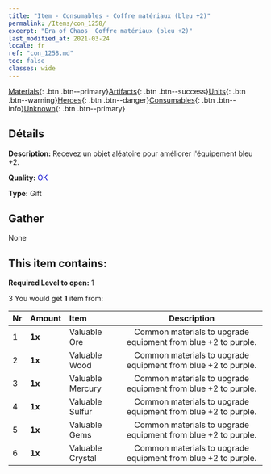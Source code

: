 ```yaml
---
title: "Item - Consumables - Coffre matériaux (bleu +2)"
permalink: /Items/con_1258/
excerpt: "Era of Chaos  Coffre matériaux (bleu +2)"
last_modified_at: 2021-03-24
locale: fr
ref: "con_1258.md"
toc: false
classes: wide
---
```

 [Materials](/fr/Items/){: .btn .btn--primary}[Artifacts](/fr/Items/Artifacts/){: .btn .btn--success}[Units](/fr/Items/Units/){: .btn .btn--warning}[Heroes](/fr/Items/Heroes/){: .btn .btn--danger}[Consumables](/fr/Items/Consumables/){: .btn .btn--info}[Unknown](/fr/Items/Unknown/){: .btn .btn--primary}

## Détails
 **Description:** Recevez un objet aléatoire pour améliorer l'équipement bleu +2.

 **Quality:** <span style="color: #0000CD">OK</span>

 **Type:** Gift

## Gather

  None

## This item contains:

 **Required Level to open:** 1

 3 You would get **1** item  from:

  | Nr | Amount |     Item    | Description |
  |:---|:-------|:------------|:-----------:|
  | 1 |  **1x** | Valuable Ore | Common materials to upgrade equipment from blue +2 to purple.  | 
  | 2 |  **1x** | Valuable Wood | Common materials to upgrade equipment from blue +2 to purple.  | 
  | 3 |  **1x** | Valuable Mercury | Common materials to upgrade equipment from blue +2 to purple.  | 
  | 4 |  **1x** | Valuable Sulfur | Common materials to upgrade equipment from blue +2 to purple.  | 
  | 5 |  **1x** | Valuable Gems | Common materials to upgrade equipment from blue +2 to purple.  | 
  | 6 |  **1x** | Valuable Crystal | Common materials to upgrade equipment from blue +2 to purple.  | 
